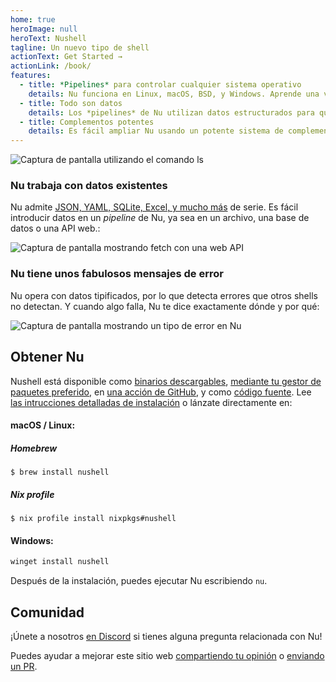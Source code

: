 ```yaml
---
home: true
heroImage: null
heroText: Nushell
tagline: Un nuevo tipo de shell
actionText: Get Started →
actionLink: /book/
features:
  - title: *Pipelines* para controlar cualquier sistema operativo
    details: Nu funciona en Linux, macOS, BSD, y Windows. Aprende una vez, y úsalo en cualquier parte.
  - title: Todo son datos
    details: Los *pipelines* de Nu utilizan datos estructurados para que puedas seleccionar, filtrar y ordenar de forma segura de la misma manera cada vez. Deja de analizar cadenas y comienza a resolver problemas.
  - title: Complementos potentes
    details: Es fácil ampliar Nu usando un potente sistema de complementos.
---
```


<img src="https://www.nushell.sh/frontpage/ls-example.png" alt="Captura de pantalla utilizando el comando ls" class="hero"/>

### Nu trabaja con datos existentes

Nu admite [JSON, YAML, SQLite, Excel, y mucho más](/book/loading_data.html) de serie. Es fácil introducir datos en un *pipeline* de Nu, ya sea en un archivo, una base de datos o una API web.:

<img src="https://www.nushell.sh/frontpage/fetch-example.png" alt="Captura de pantalla mostrando fetch con una web API" class="hero"/>

### Nu tiene unos fabulosos mensajes de error

Nu opera con datos tipificados, por lo que detecta errores que otros shells no detectan. Y cuando algo falla, Nu te dice exactamente dónde y por qué:

<img src="https://www.nushell.sh/frontpage/miette-example.png" alt="Captura de pantalla mostrando un tipo de error en Nu" class="hero"/>

## Obtener Nu

Nushell está disponible como [binarios descargables](https://github.com/nushell/nushell/releases), [mediante tu gestor de paquetes preferido](https://repology.org/project/nushell/versions), en [una acción de GitHub](https://github.com/marketplace/actions/setup-nu), y como [código fuente](https://github.com/nushell/nushell). Lee [las intrucciones detalladas de instalación](/book/installation.html) o lánzate directamente en:

#### macOS / Linux:

##### Homebrew

```shell
$ brew install nushell
```

##### Nix profile

```shell
$ nix profile install nixpkgs#nushell
```

#### Windows:

```powershell
winget install nushell
```

Después de la instalación, puedes ejecutar Nu escribiendo `nu`.

## Comunidad

¡Únete a nosotros [en Discord](https://discord.gg/NtAbbGn) si tienes alguna pregunta relacionada con Nu!

Puedes ayudar a mejorar este sitio web [compartiendo tu opinión](https://github.com/nushell/nushell.github.io/issues) o [enviando un PR](https://github.com/nushell/nushell.github.io/pulls).
